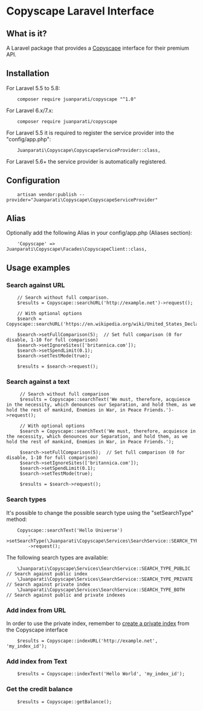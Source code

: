 # Copyscape Laravel Interface

## What is it?

A Laravel package that provides a [Copyscape](https://copyscape.com) interface for their premium API.


## Installation

For Laravel 5.5 to 5.8:

        composer require juanparati/copyscape "^1.0"

For Laravel 6.x/7.x:
    
        composer require juanparati/copyscape

For Laravel 5.5 it is required to register the service provider into the "config/app.php":

        Juanparati\Copyscape\CopyscapeServiceProvider::class,

For Laravel 5.6+ the service provider is automatically registered.

## Configuration

        artisan vendor:publish --provider="Juanparati\Copyscape\CopyscapeServiceProvider"                    

## Alias

Optionally add the following Alias in your config/app.php (Aliases section):

        'Copyscape' => Juanparati\Copyscape\Facades\CopyscapeClient::class, 

## Usage examples

### Search against URL

        // Search without full comparison.
        $results = Copyscape::searchURL('http://example.net')->request();
        
        // With optional options
        $search = Copyscape::searchURL('https://en.wikipedia.org/wiki/United_States_Declaration_of_Independence');
        
        $search->setFullComparison(5);  // Set full comparison (0 for disable, 1-10 for full comparison)
        $search->setIgnoreSites(['britannica.com']);
        $search->setSpendLimit(0.1);
        $search->setTestMode(true);
        
        $results = $search->request();
        

### Search against a text


         // Search without full comparison
         $results = Copyscape::searchText('We must, therefore, acquiesce in the necessity, which denounces our Separation, and hold them, as we hold the rest of mankind, Enemies in War, in Peace Friends.')->request();
         
         // With optional options       
         $search = Copyscape::searchText('We must, therefore, acquiesce in the necessity, which denounces our Separation, and hold them, as we hold the rest of mankind, Enemies in War, in Peace Friends.');
         
         $search->setFullComparison(5);  // Set full comparison (0 for disable, 1-10 for full comparison)
         $search->setIgnoreSites(['britannica.com']);
         $search->setSpendLimit(0.1);
         $search->setTestMode(true);
         
         $results = $search->request();
         

### Search types

It's possible to change the possible search type using the "setSearchType" method:

        Copyscape::searchText('Hello Universe')
            ->setSearchType(\Juanparati\Copyscape\Services\SearchService::SEARCH_TYPE_PRIVATE)
            ->request();
            
The following search types are available:

        \Juanparati\Copyscape\Services\SearchService::SEARCH_TYPE_PUBLIC    // Search against public index
        \Juanparati\Copyscape\Services\SearchService::SEARCH_TYPE_PRIVATE   // Search against private index
        \Juanparati\Copyscape\Services\SearchService::SEARCH_TYPE_BOTH      // Search against public and private indexes   
        

               
         
         
### Add index from URL

In order to use the private index, remember to [create a private index](https://www.copyscape.com/faqs.php#privateindex) from the Copyscape interface

        $results = Copyscape::indexURL('http://example.net', 'my_index_id');


### Add index from Text

        $results = Copyscape::indexText('Hello World', 'my_index_id');


### Get the credit balance

        $results = Copyscape::getBalance();
